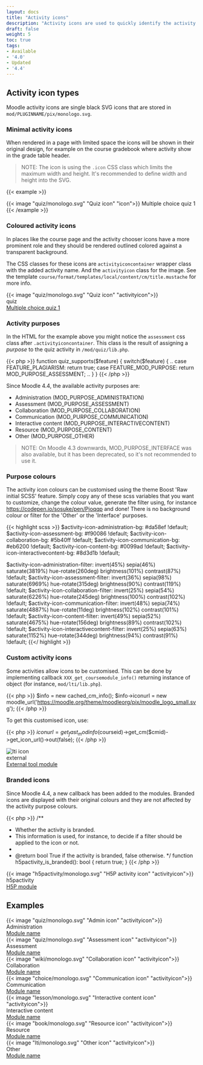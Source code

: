 ```yaml
---
layout: docs
title: "Activity icons"
description: "Activity icons are used to quickly identify the activity types"
draft: false
weight: 5
toc: true
tags:
- Available
- '4.0'
- Updated
- '4.4'
---
```


## Activity icon types

Moodle activity icons are single black SVG icons that are stored in `mod/PLUGINNAME/pix/monologo.svg`.

### Minimal activity icons

When rendered in a page with limited space the icons will be shown in their original design, for example on the course gradebook where activity show in the grade table header.

> NOTE: The icon is using the ```.icon``` CSS class which limits the maximum width and height. It's recommended to define width and height into the SVG.

{{< example >}}
<div class="d-flex mb-3">
    <div class="d-flex border align-items-center p-1">
        {{< image "quiz/monologo.svg" "Quiz icon" "icon">}} Multiple choice quiz 1
    </div>
</div>
{{< /example  >}}

### Coloured activity icons

In places like the course page and the activity chooser icons have a more prominent role and they should be rendered outlined colored against a transparent background.

The CSS classes for these icons are ```activityiconcontainer``` wrapper class with the added activity name. And the ```activityicon``` class for the image. See the template ```course/format/templates/local/content/cm/title.mustache``` for more info.

<div class="media mb-3">
    <div class="activityiconcontainer assessment me-3">
        {{< image "quiz/monologo.svg" "Quiz icon" "activityicon">}}    </div>
    <div class="media-body align-self-center">
        <div class="text-uppercase small">quiz</div>
        <div class="activityname"><a href="#">Multiple choice quiz 1</a></div>
    </div>
</div>

### Activity purposes

In the HTML for the example above you might notice the ```assessment``` css class after ```.activityiconcontainer```. This class is the result of assigning a *purpose* to the quiz activity in ```/mod/quiz/lib.php```.

{{< php >}}
function quiz_supports($feature) {
    switch($feature) {
        ..
        case FEATURE_PLAGIARISM: return true;
        case FEATURE_MOD_PURPOSE: return MOD_PURPOSE_ASSESSMENT;
        ..
    }
}
{{< /php >}}

Since Moodle 4.4, the available activity purposes are:

* Administration (MOD_PURPOSE_ADMINISTRATION)
* Assessment (MOD_PURPOSE_ASSESSMENT)
* Collaboration (MOD_PURPOSE_COLLABORATION)
* Communication (MOD_PURPOSE_COMMUNICATION)
* Interactive content (MOD_PURPOSE_INTERACTIVECONTENT)
* Resource (MOD_PURPOSE_CONTENT)
* Other (MOD_PURPOSE_OTHER)

> NOTE: On Moodle 4.3 downwards, MOD_PURPOSE_INTERFACE was also available, but it has been deprecated, so it's not recommended to use it.

### Purpose colours

The activity icon colours can be customised using the theme Boost 'Raw initial SCSS' feature. Simply copy any of these scss variables that you want to customize, change the colour value, generate the filter using, for instance https://codepen.io/sosuke/pen/Pjoqqp and done! There is no background colour or filter for the 'Other' or the 'Interface' purposes.

{{< highlight scss >}}
$activity-icon-administration-bg:     #da58ef !default;
$activity-icon-assessment-bg:         #f90086 !default;
$activity-icon-collaboration-bg:      #5b40ff !default;
$activity-icon-communication-bg:      #eb6200 !default;
$activity-icon-content-bg:            #0099ad !default;
$activity-icon-interactivecontent-bg: #8d3d1b !default;

$activity-icon-administration-filter:
    invert(45%) sepia(46%) saturate(3819%) hue-rotate(260deg) brightness(101%) contrast(87%) !default;
$activity-icon-assessment-filter:
    invert(36%) sepia(98%) saturate(6969%) hue-rotate(315deg) brightness(90%) contrast(119%) !default;
$activity-icon-collaboration-filter:
    invert(25%) sepia(54%) saturate(6226%) hue-rotate(245deg) brightness(100%) contrast(102%) !default;
$activity-icon-communication-filter:
    invert(48%) sepia(74%) saturate(4887%) hue-rotate(11deg) brightness(102%) contrast(101%) !default;
$activity-icon-content-filter:
    invert(49%) sepia(52%) saturate(4675%) hue-rotate(156deg) brightness(89%) contrast(102%) !default;
$activity-icon-interactivecontent-filter:
    invert(25%) sepia(63%) saturate(1152%) hue-rotate(344deg) brightness(94%) contrast(91%) !default;
{{</ highlight >}}

### Custom activity icons

Some activities allow icons to be customised. This can be done by implementing callback `XXX_get_coursemodule_info()` returning instance of object (for instance, `mod/lti/lib.php`).

{{< php >}}
$info = new cached_cm_info();
$info->iconurl = new moodle_url('https://moodle.org/theme/moodleorg/pix/moodle_logo_small.svg');
{{< /php >}}

To get this customised icon, use:

{{< php >}}
$iconurl = get_fast_modinfo($courseid)->get_cm($cmid)->get_icon_url()->out(false);
{{< /php >}}

<div class="media mb-3">
    <div class="activityiconcontainer lti me-3">
        <img alt="lti icon" title="lti icon" src="https://moodle.org/theme/moodleorg/pix/moodle_logo_small.svg" class="activityicon ">    </div>
    <div class="media-body align-self-center">
        <div class="text-uppercase small">external</div>
        <div class="activityname"><a href="#">External tool module</a></div>
    </div>
</div>

### Branded icons

Since Moodle 4.4, a new callback has been added to the modules. Branded icons are displayed with their original colours and they are not affected by the activity purpose colours.

{{< php >}}
/**
 * Whether the activity is branded.
 * This information is used, for instance, to decide if a filter should be applied to the icon or not.
 *
 * @return bool True if the activity is branded, false otherwise.
 */
function h5pactivity_is_branded(): bool {
    return true;
}
{{< /php >}}

<div class="media mb-3">
    <div class="activityiconcontainer me-3">
        {{< image "h5pactivity/monologo.svg" "H5P activity icon" "activityicon">}}    </div>
    <div class="media-body align-self-center">
        <div class="text-uppercase small">h5pactivity</div>
        <div class="activityname"><a href="#">H5P module</a></div>
    </div>
</div>

## Examples

<div class="media mb-3">
    <div class="activityiconcontainer administration me-3">
        {{< image "quiz/monologo.svg" "Admin icon" "activityicon">}}    </div>
    <div class="media-body align-self-center">
        <div class="text-uppercase small">Administration</div>
        <div class="activityname"><a href="#">Module name</a></div>
    </div>
</div>

<div class="media mb-3">
    <div class="activityiconcontainer assessment me-3">
        {{< image "quiz/monologo.svg" "Assessment icon" "activityicon">}}    </div>
    <div class="media-body align-self-center">
        <div class="text-uppercase small">Assessment</div>
        <div class="activityname"><a href="#">Module name</a></div>
    </div>
</div>

<div class="media mb-3">
    <div class="activityiconcontainer collaboration me-3">
        {{< image "wiki/monologo.svg" "Collaboration icon" "activityicon">}}    </div>
    <div class="media-body align-self-center">
        <div class="text-uppercase small">Collaboration</div>
        <div class="activityname"><a href="#">Module name</a></div>
    </div>
</div>

<div class="media mb-3">
    <div class="activityiconcontainer communication me-3">
        {{< image "choice/monologo.svg" "Communication icon" "activityicon">}}    </div>
    <div class="media-body align-self-center">
        <div class="text-uppercase small">Communication</div>
        <div class="activityname"><a href="#">Module name</a></div>
    </div>
</div>

<div class="media mb-3">
    <div class="activityiconcontainer interactivecontent me-3">
        {{< image "lesson/monologo.svg" "Interactive content icon" "activityicon">}}    </div>
    <div class="media-body align-self-center">
        <div class="text-uppercase small">Interactive content</div>
        <div class="activityname"><a href="#">Module name</a></div>
    </div>
</div>

<div class="media mb-3">
    <div class="activityiconcontainer content me-3">
        {{< image "book/monologo.svg" "Resource icon" "activityicon">}}    </div>
    <div class="media-body align-self-center">
        <div class="text-uppercase small">Resource</div>
        <div class="activityname"><a href="#">Module name</a></div>
    </div>
</div>

<div class="media mb-3">
    <div class="activityiconcontainer me-3">
        {{< image "lti/monologo.svg" "Other icon" "activityicon">}}    </div>
    <div class="media-body align-self-center">
        <div class="text-uppercase small">Other</div>
        <div class="activityname"><a href="#">Module name</a></div>
    </div>
</div>
